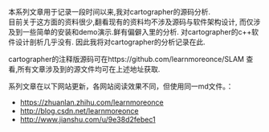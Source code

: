 
本系列文章用于记录一段时间以来,我对cartographer的源码分析.  
目前关于这方面的资料很少,翻看现有的资料均不涉及源码与软件架构设计,
而仅涉及到一些简单的安装和demo演示.鲜有偏僻入里的分析.
对cartographer的c++软件设计剖析几乎没有.
因此我将对cartographer的分析记录在此.

cartographer的注释版源码可在https://github.com/learnmoreonce/SLAM
查看,所有文章涉及到的源文件均可在上述地址获取.

系列文章在以下网站更新，各网站阅读效果不同，但使用同一md文件。：

*  https://zhuanlan.zhihu.com/learnmoreonce
*  http://blog.csdn.net/learnmoreonce
*  http://www.jianshu.com/u/9e38d2febec1 

